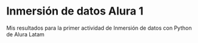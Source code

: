 # Inmersión de datos Alura 1
Mis resultados para la primer actividad de Inmersión de datos con Python de Alura Latam


